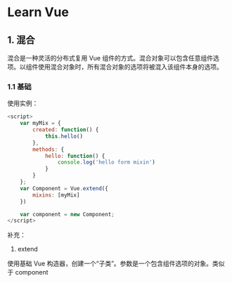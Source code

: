 # Learn Vue

## 1. 混合

混合是一种灵活的分布式复用 Vue 组件的方式。混合对象可以包含任意组件选项。以组件使用混合对象时，所有混合对象的选项将被混入该组件本身的选项。

### 1.1 基础

使用实例：

```js
<script>
    var myMix = {
        created: function() {
            this.hello()
        },
        methods: {
            hello: function() {
                console.log('hello form mixin')
            }
        }
    };
    var Component = Vue.extend({
        mixins: [myMix]
    })

    var component = new Component;
</script>
```

补充：

1. extend

使用基础 Vue 构造器，创建一个“子类”。参数是一个包含组件选项的对象。类似于 component